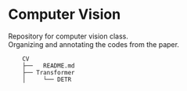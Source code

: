 # Computer Vision
Repository for computer vision class.<br>
Organizing and annotating the codes from the paper.

```
    CV
    ├──   README.md
    ├── Transformer
    │     └── DETR
```
